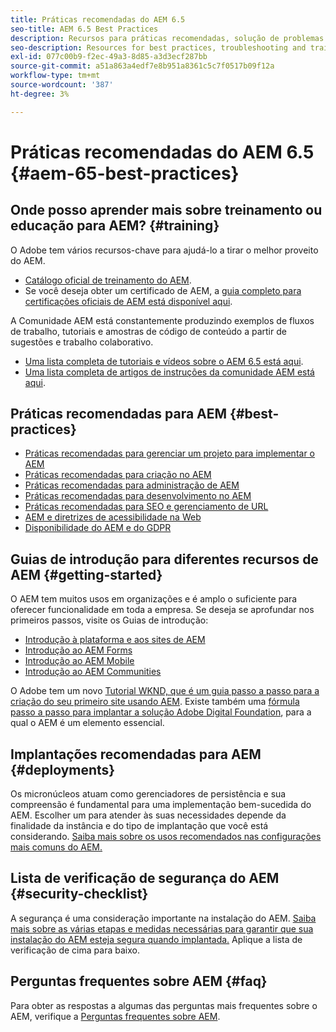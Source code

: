 ```yaml
---
title: Práticas recomendadas do AEM 6.5
seo-title: AEM 6.5 Best Practices
description: Recursos para práticas recomendadas, solução de problemas e treinamento para AEM 6.5
seo-description: Resources for best practices, troubleshooting and training for AEM 6.5
exl-id: 077c00b9-f2ec-49a3-8d85-a3d3ecf287bb
source-git-commit: a51a863a4edf7e8b951a8361c5c7f0517b09f12a
workflow-type: tm+mt
source-wordcount: '387'
ht-degree: 3%

---
```


# Práticas recomendadas do AEM 6.5 {#aem-65-best-practices}

## Onde posso aprender mais sobre treinamento ou educação para AEM? {#training}

O Adobe tem vários recursos-chave para ajudá-lo a tirar o melhor proveito do AEM.

* [Catálogo oficial de treinamento do AEM](https://training.adobe.com/training/current-courses.html#solution=adobeExperienceManager&amp;p=1).
* Se você deseja obter um certificado de AEM, a [guia completo para certificações oficiais de AEM está disponível aqui](https://training.adobe.com/certification/exams.html#p=1&amp;solution=adobeExperienceManager).

A Comunidade AEM está constantemente produzindo exemplos de fluxos de trabalho, tutoriais e amostras de código de conteúdo a partir de sugestões e trabalho colaborativo.

* [Uma lista completa de tutoriais e vídeos sobre o AEM 6.5 está aqui](https://experienceleague.adobe.com/docs/experience-manager-tutorials.html).
* [Uma lista completa de artigos de instruções da comunidade AEM está aqui](https://experienceleaguecommunities.adobe.com/t5/adobe-experience-manager/ct-p/adobe-experience-manager-community).

## Práticas recomendadas para AEM {#best-practices}

* [Práticas recomendadas para gerenciar um projeto para implementar o AEM](/help/managing/best-practices.md)
* [Práticas recomendadas para criação no AEM](/help/sites-authoring/best-practices.md)
* [Práticas recomendadas para administração de AEM](/help/sites-administering/administer-best-practices.md)
* [Práticas recomendadas para desenvolvimento no AEM](/help/sites-developing/best-practices.md)
* [Práticas recomendadas para SEO e gerenciamento de URL](/help/managing/seo-and-url-management.md)
* [AEM e diretrizes de acessibilidade na Web](/help/managing/web-accessibility.md)
* [Disponibilidade do AEM e do GDPR](/help/managing/data-protection-and-privacy.md)

## Guias de introdução para diferentes recursos de AEM {#getting-started}

O AEM tem muitos usos em organizações e é amplo o suficiente para oferecer funcionalidade em toda a empresa. Se deseja se aprofundar nos primeiros passos, visite os Guias de introdução:

* [Introdução à plataforma e aos sites de AEM](/help/sites-deploying/deploy.md#getting-started)
* [Introdução ao AEM Forms](/help/forms/using/introduction-aem-forms.md)
* [Introdução ao AEM Mobile](/help/mobile/getting-started-aem-mobile.md)
* [Introdução ao AEM Communities](/help/communities/getting-started.md)

O Adobe tem um novo [Tutorial WKND, que é um guia passo a passo para a criação do seu primeiro site usando AEM](https://experienceleague.adobe.com/docs/experience-manager-learn/getting-started-wknd-tutorial-develop/overview.html?lang=pt-BR). Existe também uma [fórmula passo a passo para implantar a solução Adobe Digital Foundation](https://experienceleague.adobe.com/#courses), para a qual o AEM é um elemento essencial.

## Implantações recomendadas para AEM {#deployments}

Os micronúcleos atuam como gerenciadores de persistência e sua compreensão é fundamental para uma implementação bem-sucedida do AEM. Escolher um para atender às suas necessidades depende da finalidade da instância e do tipo de implantação que você está considerando. [Saiba mais sobre os usos recomendados nas configurações mais comuns do AEM.](/help/sites-deploying/recommended-deploys.md)

## Lista de verificação de segurança do AEM {#security-checklist}

A segurança é uma consideração importante na instalação do AEM. [Saiba mais sobre as várias etapas e medidas necessárias para garantir que sua instalação do AEM esteja segura quando implantada.](/help/sites-administering/security-checklist.md) Aplique a lista de verificação de cima para baixo.

## Perguntas frequentes sobre AEM {#faq}

Para obter as respostas a algumas das perguntas mais frequentes sobre o AEM, verifique a [Perguntas frequentes sobre AEM](/help/sites-administering/aem-faqs.md).
